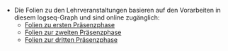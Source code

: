 - Die Folien zu den Lehrveranstaltungen basieren auf den Vorarbeiten in diesem logseq-Graph und sind online zugänglich:
  * [Folien zu ersten Präsenzphase](https://malis21.acka47.net/slides/2021-10-13.html)
  * [Folien zur zweiten Präsenzphase](https://malis21.acka47.net/slides/2021-11-13.html)
  * [Folien zur dritten Präsenzphase](https://malis21.acka47.net/slides/2022-01-28.html)